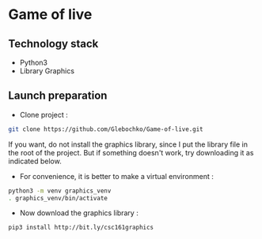# Game of live



Technology stack
---
- Python3
- Library Graphics

Launch preparation
---
- Clone project :
```bash
git clone https://github.com/Glebochko/Game-of-live.git
```

If you want, do not install the graphics library, since I put the library file in the root of the project. But if something doesn't work, try downloading it as indicated below.

- For convenience, it is better to make a virtual environment :
```bash
python3 -m venv graphics_venv
. graphics_venv/bin/activate
```
- Now download the graphics library :
```bash
pip3 install http://bit.ly/csc161graphics
```
